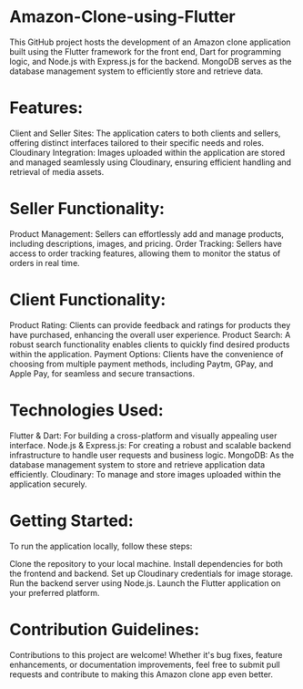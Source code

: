 # Amazon-Clone-using-Flutter
This GitHub project hosts the development of an Amazon clone application built using the Flutter framework for the front end, Dart for programming logic, and Node.js with Express.js for the backend. MongoDB serves as the database management system to efficiently store and retrieve data.

# Features:
Client and Seller Sites: The application caters to both clients and sellers, offering distinct interfaces tailored to their specific needs and roles.
Cloudinary Integration: Images uploaded within the application are stored and managed seamlessly using Cloudinary, ensuring efficient handling and retrieval of media assets.
# Seller Functionality:
Product Management: Sellers can effortlessly add and manage products, including descriptions, images, and pricing.
Order Tracking: Sellers have access to order tracking features, allowing them to monitor the status of orders in real time.
# Client Functionality:
Product Rating: Clients can provide feedback and ratings for products they have purchased, enhancing the overall user experience.
Product Search: A robust search functionality enables clients to quickly find desired products within the application.
Payment Options: Clients have the convenience of choosing from multiple payment methods, including Paytm, GPay, and Apple Pay, for seamless and secure transactions.
# Technologies Used:
Flutter & Dart: For building a cross-platform and visually appealing user interface.
Node.js & Express.js: For creating a robust and scalable backend infrastructure to handle user requests and business logic.
MongoDB: As the database management system to store and retrieve application data efficiently.
Cloudinary: To manage and store images uploaded within the application securely.
# Getting Started:
To run the application locally, follow these steps:

Clone the repository to your local machine.
Install dependencies for both the frontend and backend.
Set up Cloudinary credentials for image storage.
Run the backend server using Node.js.
Launch the Flutter application on your preferred platform.
# Contribution Guidelines:
Contributions to this project are welcome! Whether it's bug fixes, feature enhancements, or documentation improvements, feel free to submit pull requests and contribute to making this Amazon clone app even better.
